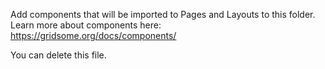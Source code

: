 Add components that will be imported to Pages and Layouts to this folder. Learn more about components
here: https://gridsome.org/docs/components/

You can delete this file.
